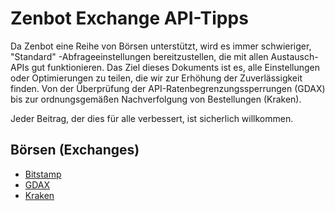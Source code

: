 # Zenbot Exchange API-Tipps
Da Zenbot eine Reihe von Börsen unterstützt, wird es immer schwieriger, "Standard" -Abfrageeinstellungen bereitzustellen, die mit allen Austausch-APIs gut funktionieren. 
Das Ziel dieses Dokuments ist es, alle Einstellungen oder Optimierungen zu teilen, die wir zur Erhöhung der Zuverlässigkeit finden. 
Von der Überprüfung der API-Ratenbegrenzungssperrungen (GDAX) bis zur ordnungsgemäßen Nachverfolgung von Bestellungen (Kraken).


Jeder Beitrag, der dies für alle verbessert, ist sicherlich willkommen.

## Börsen (Exchanges)

* [Bitstamp](bitstamp-de.md)
* [GDAX](gdax-de.md)
* [Kraken](kraken-de.md)
